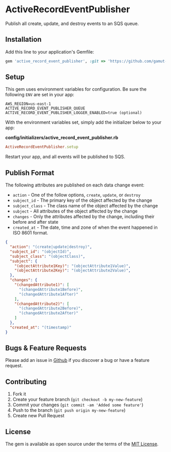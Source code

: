 ActiveRecordEventPublisher
==========================

Publish all create, update, and destroy events to an SQS queue.

## Installation
Add this line to your application's Gemfile:

```ruby
gem 'active_record_event_publisher', :git => 'https://github.com/gamut-code/active_record_event_publisher'
```

## Setup

This gem uses environment variables for configuration. Be sure the following `ENV` are set in your app:

```
AWS_REGION=us-east-1
ACTIVE_RECORD_EVENT_PUBLISHER_QUEUE
ACTIVE_RECORD_EVENT_PUBLISHER_LOGGER_ENABLED=true (optional)
```

With the environment variables set, simply add the initializer below to your app:

**config/initializers/active_record_event_publisher.rb**

```ruby
ActiveRecordEventPublisher.setup
```

Restart your app, and all events will be published to SQS.

## Publish Format

The following attributes are published on each data change event:

* `action` - One of the follow options, `create`, `update`, or `destroy`
* `subject_id` - The primary key of the object affected by the change
* `subject_class` - The class name of the object affected by the change
* `subject` - All attributes of the object affected by the change
* `changes` - Only the attributes affected by the change, including their before and after state
* `created_at` - The date, time and zone of when the event happened in ISO 8601 format.

```json
{
  "action": "(create|update|destroy)",
  "subject_id": "(objectId)",
  "subject_class": "(objectClass)",
  "subject": {
    "(objectAttribute1Key)": "(objectAttribute1Value)",
    "(objectAttribute2Key)": "(objectAttribute2Value)",
  },
  "changes": {
    "(changedAttribute1)": [
      "(changedAttribute1Before)",
      "(changedAttribute1After)"
    ],
    "(changedAttribute2)": [
      "(changedAttribute2Before)",
      "(changedAttribute2After)"
    ]
  },
  "created_at": "(timestamp)"
}
```

## Bugs & Feature Requests
Please add an issue in [Github](https://github.com/gamut-code/active_record_event_publisher/issues) if you discover a bug or have a feature request.

## Contributing

1. Fork it
2. Create your feature branch (`git checkout -b my-new-feature`)
3. Commit your changes (`git commit -am 'Added some feature'`)
4. Push to the branch (`git push origin my-new-feature`)
5. Create new Pull Request

## License
The gem is available as open source under the terms of the [MIT License](http://opensource.org/licenses/MIT).
